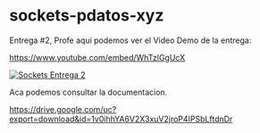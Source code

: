 # sockets-pdatos-xyz
Entrega #2, Profe aqui podemos ver el Video Demo de la entrega:

https://www.youtube.com/embed/WhTzlGgUcX

[![Sockets Entrega 2](https://img.youtube.com/vi/WhTzlGgUcXA/0.jpg)](https://www.youtube.com/embed/WhTzlGgUcXA "Sockets Entrega #2")

Aca podemos consultar la documentacion.

https://drive.google.com/uc?export=download&id=1v0ihhYA6V2X3xuV2jroP4IPSbLftdnDr
